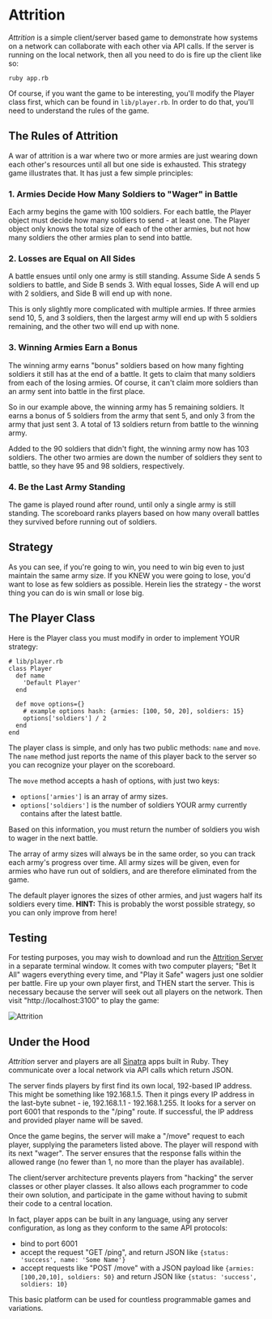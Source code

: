# Attrition

*Attrition* is a simple client/server based game to demonstrate how systems 
on a network can collaborate with each other via API calls. If the server is
running on the local network, then all you need to do is fire up the client like so:

    ruby app.rb
    
Of course, if you want the game to be interesting, you'll modify the Player class first,
which can be found in `lib/player.rb`. In order to do that, you'll need to understand the
rules of the game.

## The Rules of Attrition

A war of attrition is a war where two or more armies are just wearing down each other's
resources until all but one side is exhausted. This strategy game illustrates that. It
has just a few simple principles:

### 1. Armies Decide How Many Soldiers to "Wager" in Battle

Each army begins the game with 100 soldiers. For each battle, the Player object must decide how many
soldiers to send - at least one. The Player object only knows the total size of each of the other armies, but
not how many soldiers the other armies plan to send into battle.

### 2. Losses are Equal on All Sides

A battle ensues until only one army is still standing. Assume Side A sends 5 soldiers 
to battle, and Side B sends 3. With equal losses, Side A will end up with 2 soldiers, 
and Side B will end up with none. 

This is only slightly more complicated with multiple armies. If three armies send 10, 5, 
and 3 soldiers, then the largest army will end up with 5 soldiers remaining, and the other
two will end up with none.

### 3. Winning Armies Earn a Bonus

The winning army earns "bonus" soldiers based on how many fighting soldiers it still has
at the end of a battle. It gets to claim that many soldiers from each of the losing armies.
Of course, it can't claim more soldiers than an army sent into battle in the first place.

So in our example above, the winning army has 5 remaining soldiers. It earns a bonus of 5 
soldiers from the army that sent 5, and only 3 from the army that just sent 3. A total of 13 
soldiers return from battle to the winning army. 

Added to the 90 soldiers that didn't fight, the winning army now has 103 soldiers. The other
two armies are down the number of soldiers they sent to battle, so they have 95 and 98 soldiers,
respectively.

### 4. Be the Last Army Standing

The game is played round after round, until only a single army is still standing. The
scoreboard ranks players based on how many overall battles they survived before running
out of soldiers.

## Strategy

As you can see, if you're going to win, you need to win big even to just maintain the same 
army size. If you KNEW you were going to lose, you'd want to lose as few soldiers as possible.
Herein lies the strategy - the worst thing you can do is win small or lose big.

## The Player Class

Here is the Player class you must modify in order to implement YOUR strategy:

    # lib/player.rb
    class Player
      def name
        'Default Player'
      end
  
      def move options={}
        # example options hash: {armies: [100, 50, 20], soldiers: 15}
        options['soldiers'] / 2
      end
    end

The player class is simple, and only has two public methods: `name` and `move`. The `name` method 
just reports the name of this player back to the server so you can recognize your player on
the scoreboard.

The `move` method accepts a hash of options, with just two keys:

* `options['armies']` is an array of army sizes.
* `options['soldiers']` is the number of soldiers YOUR army currently contains after the latest battle. 

Based on this information, you must return the number of soldiers you wish to wager in the next battle. 

The array of army sizes will always be in the same order, so you can track each army's progress
over time. All army sizes will be given, even for armies who have run out of soldiers, and are
therefore eliminated from the game.

The default player ignores the sizes of other armies, and just wagers half its soldiers every time.
**HINT:** This is probably the worst possible strategy, so you can only improve from here!

## Testing

For testing purposes, you may wish to download and run the
[Attrition Server](https://github.com/rubycuts/attrition-server)
in a separate terminal window. It comes with two computer players; "Bet It All" wagers everything
every time, and "Play it Safe" wagers just one soldier per battle. Fire up your own player first,
and THEN start the server. This is necessary because the server will seek out all players on the 
network. Then visit "http://localhost:3100" to play the game:

![Attrition](https://github.com/rubycuts/attrition-server/blob/master/public/attrition.png?raw=true)

## Under the Hood

*Attrition* server and players are all [Sinatra](http://sinatrarb.com) apps built in Ruby. They
communicate over a local network via API calls which return JSON. 

The server finds players by first find its own local, 192-based IP address. This might be 
something like 192.168.1.5. Then it pings every IP address in the last-byte subnet - ie,
192.168.1.1 - 192.168.1.255. It looks for a server on port 6001 that responds to the "/ping"
route. If successful, the IP address and provided player name will be saved.

Once the game begins, the server will make a "/move" request to each player, supplying the
parameters listed above. The player will respond with its next "wager". The server ensures
that the response falls within the allowed range (no fewer than 1, no more than the player has
available).

The client/server architecture prevents players from "hacking" the server classes or
other player classes. It also allows each programmer to code their own solution, and 
participate in the game without having to submit their code to a central location.

In fact, player apps can be built in any language, using any server configuration, as long 
as they conform to the same API protocols:

* bind to port 6001
* accept the request "GET /ping", and return JSON like `{status: 'success', name: 'Some Name'}`
* accept requests like "POST /move" with a JSON payload like `{armies: [100,20,10], soldiers: 50}` and return JSON like `{status: 'success', soldiers: 10}`

This basic platform can be used for countless programmable games and variations.